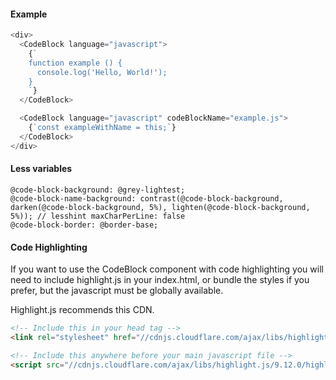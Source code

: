 #### Example

```js
<div>
  <CodeBlock language="javascript">
    {`
    function example () {
      console.log('Hello, World!');
    }
    `}
  </CodeBlock>

  <CodeBlock language="javascript" codeBlockName="example.js">
    {`const exampleWithName = this;`}
  </CodeBlock>
</div>
```

#### Less variables

```less
@code-block-background: @grey-lightest;
@code-block-name-background: contrast(@code-block-background, darken(@code-block-background, 5%), lighten(@code-block-background, 5%)); // lesshint maxCharPerLine: false
@code-block-border: @border-base;
```

#### Code Highlighting

If you want to use the CodeBlock component with code highlighting you will need to include highlight.js in your index.html, or bundle the styles if you prefer, but the javascript must be globally available.

Highlight.js recommends this CDN.

```html
<!-- Include this in your head tag -->
<link rel="stylesheet" href="//cdnjs.cloudflare.com/ajax/libs/highlight.js/9.12.0/styles/github-gist.min.css">

<!-- Include this anywhere before your main javascript file -->
<script src="//cdnjs.cloudflare.com/ajax/libs/highlight.js/9.12.0/highlight.min.js"></script>
```
